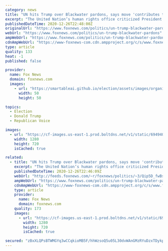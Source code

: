 ```yaml
---
category: news
title: "UN hits Trump over Blackwater pardons, says move 'contributes to impunity'"
excerpt: "The United Nation’s human rights office criticized President Trump this week for pardoning four Blackwater guards who had been convicted in connection with the killing of Iraqi civilians while working as contractors in 2007 -- claiming that the pardons contribute “to impunity."
publishedDateTime: 2020-12-26T22:48:00Z
originalUrl: "https://www.foxnews.com/politics/un-trump-blackwater-pardons"
webUrl: "https://www.foxnews.com/politics/un-trump-blackwater-pardons"
ampWebUrl: "https://www.foxnews.com/politics/un-trump-blackwater-pardons.amp"
cdnAmpWebUrl: "https://www-foxnews-com.cdn.ampproject.org/c/s/www.foxnews.com/politics/un-trump-blackwater-pardons.amp"
type: article
quality: 133
heat: -1
published: false

provider:
  name: Fox News
  domain: foxnews.com
  images:
    - url: "https://smartableai.github.io/election/assets/images/organizations/foxnews.com-50x50.jpg"
      width: 50
      height: 50

topics:
  - Election
  - Donald Trump
  - Republican Voice

images:
  - url: "https://cf-images.us-east-1.prod.boltdns.net/v1/static/694940094001/a64587c0-9a18-416a-8ae6-ed7084e6eadd/02f4d087-e7ae-4d11-9666-656693a07704/1280x720/match/image.jpg"
    width: 1280
    height: 720
    isCached: true

related:
  - title: "UN hits Trump over Blackwater pardons, says move 'contributes to impunity'"
    excerpt: "The United Nation’s human rights office criticized President Trump this week for pardoning four Blackwater guards who had been convicted in connection with the killing of Iraqi civilians while working as contractors in 2007 -- claiming that the pardons contribute “to impunity.”"
    publishedDateTime: 2020-12-26T22:46:09Z
    webUrl: "http://feeds.foxnews.com/~r/foxnews/politics/~3/Qip5D_fwBsw/un-trump-blackwater-pardons"
    ampWebUrl: "https://www.foxnews.com/politics/un-trump-blackwater-pardons.amp"
    cdnAmpWebUrl: "https://www-foxnews-com.cdn.ampproject.org/c/s/www.foxnews.com/politics/un-trump-blackwater-pardons.amp"
    type: article
    provider:
      name: Fox News
      domain: foxnews.com
    quality: 173
    images:
      - url: "https://cf-images.us-east-1.prod.boltdns.net/v1/static/694940094001/a64587c0-9a18-416a-8ae6-ed7084e6eadd/02f4d087-e7ae-4d11-9666-656693a07704/1280x720/match/image.jpg"
        width: 1280
        height: 720
        isCached: true

secured: "zBxXLQPsBTWMGYq3wCCqkioMB5F/hhWzsoQ5u05L30dvWAnGMzRYuDzxTDykpbXq/5l3N+uXsYiy5hEtxidhViW4gus3O/mVKNbRCw2RrdBSi7F8h84zNZ5+y3SSwwALFux568UIJHkrTc2N1kBs3BDn4XosQwjqaf9Smlkfeohg6K0pnoeNegl2bPtUOlOQf5MHfHTIcY80Z9/Bg7g2ekKSb1x64iv6j/VZTPr31uyBXzP15S6PHGxZ9sCNrNhDSvOvQ7CmRRX/z/klnYZla5BG1IOZSFIMRfmdVd5B4G3H8yDll5JTdNrDaqm3DuR1Y3jNDHUod2/KPMpaB+1XKWRhb11Lsni4pEGFy9zWots=;286PYE+GpCmwtmD//8wleg=="
---
```


